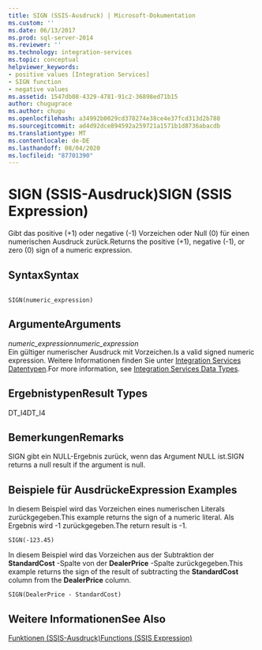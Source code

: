 ```yaml
---
title: SIGN (SSIS-Ausdruck) | Microsoft-Dokumentation
ms.custom: ''
ms.date: 06/13/2017
ms.prod: sql-server-2014
ms.reviewer: ''
ms.technology: integration-services
ms.topic: conceptual
helpviewer_keywords:
- positive values [Integration Services]
- SIGN function
- negative values
ms.assetid: 1547db08-4329-4781-91c2-36898ed71b15
author: chugugrace
ms.author: chugu
ms.openlocfilehash: a34992b0029cd378274e38ce4e37fcd313d2b788
ms.sourcegitcommit: ad4d92dce894592a259721a1571b1d8736abacdb
ms.translationtype: MT
ms.contentlocale: de-DE
ms.lasthandoff: 08/04/2020
ms.locfileid: "87701390"
---
```

# <a name="sign-ssis-expression"></a><span data-ttu-id="94b60-102">SIGN (SSIS-Ausdruck)</span><span class="sxs-lookup"><span data-stu-id="94b60-102">SIGN (SSIS Expression)</span></span>
  <span data-ttu-id="94b60-103">Gibt das positive (+1) oder negative (-1) Vorzeichen oder Null (0) für einen numerischen Ausdruck zurück.</span><span class="sxs-lookup"><span data-stu-id="94b60-103">Returns the positive (+1), negative (-1), or zero (0) sign of a numeric expression.</span></span>  
  
## <a name="syntax"></a><span data-ttu-id="94b60-104">Syntax</span><span class="sxs-lookup"><span data-stu-id="94b60-104">Syntax</span></span>  
  
```  
  
SIGN(numeric_expression)  
```  
  
## <a name="arguments"></a><span data-ttu-id="94b60-105">Argumente</span><span class="sxs-lookup"><span data-stu-id="94b60-105">Arguments</span></span>  
 <span data-ttu-id="94b60-106">*numeric_expression*</span><span class="sxs-lookup"><span data-stu-id="94b60-106">*numeric_expression*</span></span>  
 <span data-ttu-id="94b60-107">Ein gültiger numerischer Ausdruck mit Vorzeichen.</span><span class="sxs-lookup"><span data-stu-id="94b60-107">Is a valid signed numeric expression.</span></span> <span data-ttu-id="94b60-108">Weitere Informationen finden Sie unter [Integration Services Datentypen](../data-flow/integration-services-data-types.md).</span><span class="sxs-lookup"><span data-stu-id="94b60-108">For more information, see [Integration Services Data Types](../data-flow/integration-services-data-types.md).</span></span>  
  
## <a name="result-types"></a><span data-ttu-id="94b60-109">Ergebnistypen</span><span class="sxs-lookup"><span data-stu-id="94b60-109">Result Types</span></span>  
 <span data-ttu-id="94b60-110">DT_I4</span><span class="sxs-lookup"><span data-stu-id="94b60-110">DT_I4</span></span>  
  
## <a name="remarks"></a><span data-ttu-id="94b60-111">Bemerkungen</span><span class="sxs-lookup"><span data-stu-id="94b60-111">Remarks</span></span>  
 <span data-ttu-id="94b60-112">SIGN gibt ein NULL-Ergebnis zurück, wenn das Argument NULL ist.</span><span class="sxs-lookup"><span data-stu-id="94b60-112">SIGN returns a null result if the argument is null.</span></span>  
  
## <a name="expression-examples"></a><span data-ttu-id="94b60-113">Beispiele für Ausdrücke</span><span class="sxs-lookup"><span data-stu-id="94b60-113">Expression Examples</span></span>  
 <span data-ttu-id="94b60-114">In diesem Beispiel wird das Vorzeichen eines numerischen Literals zurückgegeben.</span><span class="sxs-lookup"><span data-stu-id="94b60-114">This example returns the sign of a numeric literal.</span></span> <span data-ttu-id="94b60-115">Als Ergebnis wird -1 zurückgegeben.</span><span class="sxs-lookup"><span data-stu-id="94b60-115">The return result is -1.</span></span>  
  
```  
SIGN(-123.45)  
```  
  
 <span data-ttu-id="94b60-116">In diesem Beispiel wird das Vorzeichen aus der Subtraktion der **StandardCost** -Spalte von der **DealerPrice** -Spalte zurückgegeben.</span><span class="sxs-lookup"><span data-stu-id="94b60-116">This example returns the sign of the result of subtracting the **StandardCost** column from the **DealerPrice** column.</span></span>  
  
```  
SIGN(DealerPrice - StandardCost)  
```  
  
## <a name="see-also"></a><span data-ttu-id="94b60-117">Weitere Informationen</span><span class="sxs-lookup"><span data-stu-id="94b60-117">See Also</span></span>  
 [<span data-ttu-id="94b60-118">Funktionen &#40;SSIS-Ausdruck&#41;</span><span class="sxs-lookup"><span data-stu-id="94b60-118">Functions &#40;SSIS Expression&#41;</span></span>](functions-ssis-expression.md)  
  
  
